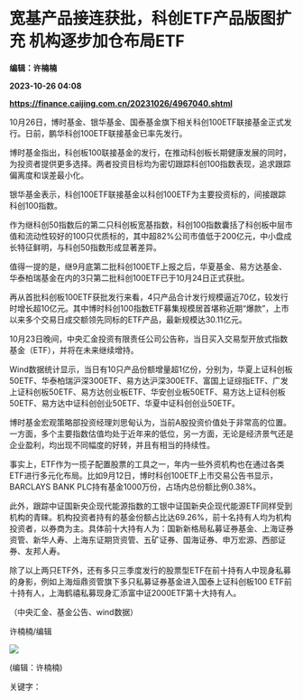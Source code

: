 # 宽基产品接连获批，科创ETF产品版图扩充 机构逐步加仓布局ETF
**编辑：许楠楠**

**2023-10-26 04:08**

**https://finance.caijing.com.cn/20231026/4967040.shtml**

10月26日，博时基金、银华基金、国泰基金旗下相关科创100ETF联接基金正式发行。日前，鹏华科创100ETF联接基金已率先发行。

博时基金指出，科创板100联接基金的发行，在推动科创板长期健康发展的同时，为投资者提供更多选择。两者投资目标均为密切跟踪科创100指数表现，追求跟踪偏离度和误差最小化。

银华基金表示，科创100ETF联接基金以科创100ETF为主要投资标的，间接跟踪科创100指数。

作为继科创50指数后的第二只科创板宽基指数，科创100指数囊括了科创板中层市值和流动性较好的100只优质标的，其中超82%公司市值低于200亿元，中小盘成长特征鲜明，与科创50指数形成显著差异。

值得一提的是，继9月底第二批科创100ETF上报之后，华夏基金、易方达基金、华泰柏瑞基金在内的3只第二批科创100ETF已于10月24日正式获批。

再从首批科创板100ETF获批发行来看，4只产品合计发行规模逼近70亿，较发行时增长超10亿元。其中博时科创100指数ETF募集规模居首堪称近期“爆款”，上市以来多个交易日成交额领先同标的ETF产品，最新规模达30.11亿元。

10月23日晚间，中央汇金投资有限责任公司公告称，当日买入交易型开放式指数基金（ETF），并将在未来继续增持。

Wind数据统计显示，当日有10只产品份额增量超1亿份，分别为，华夏上证科创板50ETF、华泰柏瑞沪深300ETF、易方达沪深300ETF、富国上证综指ETF、广发上证科创板50ETF、易方达创业板ETF、华安创业板50ETF、易方达上证科创板50ETF、易方达中证科创创业50ETF、华夏中证科创创业50ETF。

博时基金宏观策略部投资经理刘思甸认为，当前A股投资价值处于非常高的位置。一方面，多个主要指数估值均处于近年来的低位，另一方面，无论是经济景气还是企业盈利，均出现不同幅度的好转，并且有相当的持续性。

事实上，ETF作为一揽子配置股票的工具之一，年内一些外资机构也在通过各类ETF进行多元化布局。比如9月12日，博时科创100ETF上市交易公告书显示，BARCLAYS BANK PLC持有基金1000万份，占场内总份额比例0.38%。

此外，跟踪中证国新央企现代能源指数的工银中证国新央企现代能源ETF同样受到机构的青睐。机构投资者持有的基金份额占比达69.26%，前十名持有人均为机构投资者，以券商为主。具体前十大持有人为：国新新格局私募证券基金、上海证券资管、新华人寿、上海东证期货资管、五矿证券、国海证券、申万宏源、西部证券、友邦人寿。

除了以上两只ETF外，还有多只三季度发行的股票型ETF在前十持有人中现身私募的身影，例如上海烜鼎资管旗下多只私募证券基金进入国泰上证科创板100 ETF前十持有人，上海鹤禧私募现身汇添富中证2000ETF第十大持有人。

（中央汇金、基金公告、wind数据）

许楠楠/编辑

![](https://tx1.cdn.caijing.com.cn/2014-03-27/114048455.jpg)

(编辑：许楠楠)

关键字：